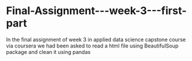 # Final-Assignment---week-3---first-part
In the final assignment of week 3 in applied data science capstone course via coursera we had been asked to read a html file using BeautifulSoup package and clean it using pandas
